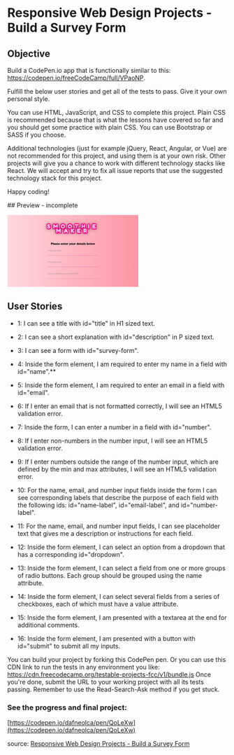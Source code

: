 # Responsive Web Design Projects - Build a Survey Form

## Objective

Build a CodePen.io app that is functionally similar to this: https://codepen.io/freeCodeCamp/full/VPaoNP.

Fulfill the below user stories and get all of the tests to pass. Give it your own personal style.

You can use HTML, JavaScript, and CSS to complete this project. Plain CSS is recommended because that is what the lessons have covered so far and you should get some practice with plain CSS. You can use Bootstrap or SASS if you choose.

Additional technologies (just for example jQuery, React, Angular, or Vue) are not recommended for this project, and using them is at your own risk. Other projects will give you a chance to work with different technology stacks like React. We will accept and try to fix all issue reports that use the suggested technology stack for this project.

Happy coding!

## Preview - incomplete

<img src="./images/preview.png" width="300px" alt="preview">

## User Stories

- 1: I can see a title with id="title" in H1 sized text.

- 2: I can see a short explanation with id="description" in P sized text.

- 3: I can see a form with id="survey-form".

- 4: Inside the form element, I am required to enter my name in a field with id="name".\*\*

- 5: Inside the form element, I am required to enter an email in a field with id="email".

- 6: If I enter an email that is not formatted correctly, I will see an HTML5 validation error.

- 7: Inside the form, I can enter a number in a field with id="number".

- 8: If I enter non-numbers in the number input, I will see an HTML5 validation error.

- 9: If I enter numbers outside the range of the number input, which are defined by the min and max attributes, I will see an HTML5 validation error.

- 10: For the name, email, and number input fields inside the form I can see corresponding labels that describe the purpose of each field with the following ids: id="name-label", id="email-label", and id="number-label".

- 11: For the name, email, and number input fields, I can see placeholder text that gives me a description or instructions for each field.

- 12: Inside the form element, I can select an option from a dropdown that has a corresponding id="dropdown".

- 13: Inside the form element, I can select a field from one or more groups of radio buttons. Each group should be grouped using the name attribute.

- 14: Inside the form element, I can select several fields from a series of checkboxes, each of which must have a value attribute.

- 15: Inside the form element, I am presented with a textarea at the end for additional comments.

- 16: Inside the form element, I am presented with a button with id="submit" to submit all my inputs.

You can build your project by forking this CodePen pen. Or you can use this CDN link to run the tests in any environment you like: https://cdn.freecodecamp.org/testable-projects-fcc/v1/bundle.js
Once you're done, submit the URL to your working project with all its tests passing.
Remember to use the Read-Search-Ask method if you get stuck.

### See the progress and final project:

[https://codepen.io/dafneolca/pen/QoLeXw](https://codepen.io/dafneolca/pen/QoLeXw)

source: [Responsive Web Design Projects - Build a Survey Form](https://learn.freecodecamp.org/responsive-web-design/responsive-web-design-projects/build-a-survey-form)

